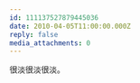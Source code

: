 ```yaml
---
id: 111137527879445036
date: 2010-04-05T11:00:00.000Z
reply: false
media_attachments: 0
---
```


很淡很淡很淡。 

